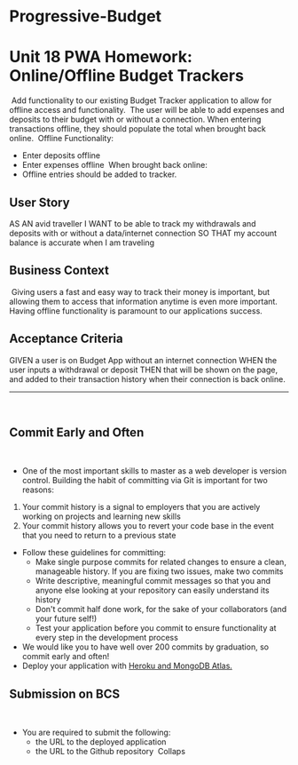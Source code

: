 # Progressive-Budget

# Unit 18 PWA Homework: Online/Offline Budget Trackers
​
Add functionality to our existing Budget Tracker application to allow for offline access and functionality.
​
The user will be able to add expenses and deposits to their budget with or without a connection. When entering transactions offline, they should populate the total when brought back online.
​
Offline Functionality:
​
  * Enter deposits offline
​
  * Enter expenses offline
​
When brought back online:
​
  * Offline entries should be added to tracker.
​
## User Story
AS AN avid traveller
I WANT to be able to track my withdrawals and deposits with or without a data/internet connection
SO THAT my account balance is accurate when I am traveling
​
## Business Context
​
Giving users a fast and easy way to track their money is important, but allowing them to access that information anytime is even more important. Having offline functionality is paramount to our applications success.
​
​
## Acceptance Criteria
GIVEN a user is on Budget App without an internet connection
WHEN the user inputs a withdrawal or deposit
THEN that will be shown on the page, and added to their transaction history when their connection is back online.
​
- - -
​
## Commit Early and Often
​
* One of the most important skills to master as a web developer is version control. Building the habit of committing via Git is important for two reasons:
​
1. Your commit history is a signal to employers that you are actively working on projects and learning new skills
​
2. Your commit history allows you to revert your code base in the event that you need to return to a previous state
​
* Follow these guidelines for committing:
​
  * Make single purpose commits for related changes to ensure a clean, manageable history. If you are fixing two issues, make two commits
​
  * Write descriptive, meaningful commit messages so that you and anyone else looking at your repository can easily understand its history
​
  * Don't commit half done work, for the sake of your collaborators (and your future self!)
​
  * Test your application before you commit to ensure functionality at every step in the development process
​
* We would like you to have well over 200 commits by graduation, so commit early and often!
​
* Deploy your application with [Heroku and MongoDB Atlas.](../04-Important/MongoAtlas-Deploy.md)
​
## Submission on BCS
​
* You are required to submit the following:
​
  * the URL to the deployed application
​
  * the URL to the Github repository
​
Collaps